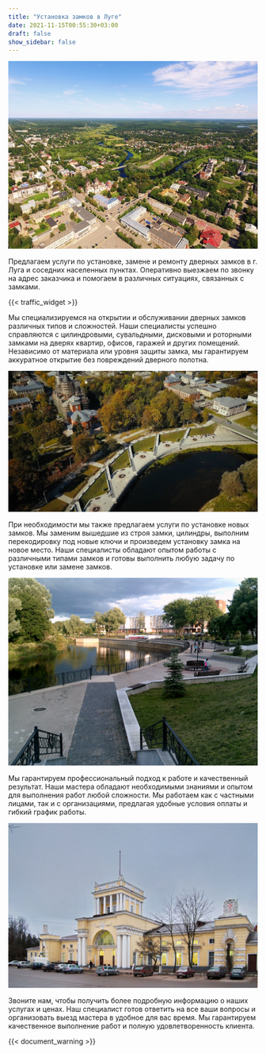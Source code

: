 ```yaml
---
title: "Установка замков в Луге"
date: 2021-11-15T00:55:30+03:00
draft: false
show_sidebar: false
---
```


![Установка замков в Луге](Luga1.jpg)

Предлагаем услуги по установке, замене и ремонту дверных замков в г. Луга и соседних населенных пунктах. Оперативно выезжаем по звонку на адрес заказчика и помогаем в различных ситуациях, связанных с замками.

{{< traffic_widget >}}

Мы специализируемся на открытии и обслуживании дверных замков различных типов и сложностей. Наши специалисты успешно справляются с цилиндровыми, сувальдными, дисковыми и роторными замками на дверях квартир, офисов, гаражей и других помещений. Независимо от материала или уровня защиты замка, мы гарантируем аккуратное открытие без повреждений дверного полотна.

![Установка замков в Луге](Luga2.jpg)

При необходимости мы также предлагаем услуги по установке новых замков. Мы заменим вышедшие из строя замки, цилиндры, выполним перекодировку под новые ключи и произведем установку замка на новое место. Наши специалисты обладают опытом работы с различными типами замков и готовы выполнить любую задачу по установке или замене замков.

![Установка замков в Луге](Luga3.jpg)

Мы гарантируем профессиональный подход к работе и качественный результат. Наши мастера обладают необходимыми знаниями и опытом для выполнения работ любой сложности. Мы работаем как с частными лицами, так и с организациями, предлагая удобные условия оплаты и гибкий график работы.

![Установка замков в Луге](Luga4.jpg)

Звоните нам, чтобы получить более подробную информацию о наших услугах и ценах. Наш специалист готов ответить на все ваши вопросы и организовать выезд мастера в удобное для вас время. Мы гарантируем качественное выполнение работ и полную удовлетворенность клиента.

{{< document_warning >}}
